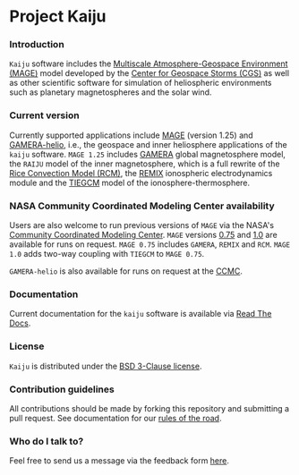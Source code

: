 # Project Kaiju #

### Introduction ###

`Kaiju` software includes the [Multiscale Atmosphere-Geospace Environment
(MAGE)](https://cgs.jhuapl.edu/Models/) model developed by the
[Center for Geospace Storms (CGS)](https://cgs.jhuapl.edu/) as well as
other scientific software for simulation of heliospheric environments
such as planetary magnetospheres and the solar wind. 

### Current version ###

Currently
supported applications include 
[MAGE](https://cgs.jhuapl.edu/Models/) (version 1.25)
and [GAMERA-helio](https://cgs.jhuapl.edu/Models/gamera.php), i.e., the
geospace and inner heliosphere applications of the `kaiju`
software. `MAGE 1.25` includes [GAMERA](https://cgs.jhuapl.edu/Models/gamera.php) global magnetosphere
model, the `RAIJU` model of the inner magnetosphere, which is a full
rewrite of the [Rice Convection Model (RCM)](https://cgs.jhuapl.edu/Models/rcm.php), the [REMIX](https://cgs.jhuapl.edu/Models/remix.php) ionospheric electrodynamics
module and the
[TIEGCM](https://www.hao.ucar.edu/modeling/tgcm/tie.php) model of the
ionosphere-thermosphere.

### NASA Community Coordinated Modeling Center availability ###

Users are also welcome to run previous versions of `MAGE` via the
NASA's [Community Coordinated Modeling
Center](https://ccmc.gsfc.nasa.gov/). `MAGE` versions
[0.75](https://ccmc.gsfc.nasa.gov/models/MAGE~0.75/) and
[1.0](https://ccmc.gsfc.nasa.gov/models/MAGE~1.00/) are available for
runs on request. `MAGE 0.75` includes `GAMERA`, `REMIX` and `RCM`. `MAGE
1.0` adds two-way coupling with `TIEGCM` to `MAGE 0.75`.

`GAMERA-helio` is also available for runs on request at the [CCMC](https://ccmc.gsfc.nasa.gov/models/GAMERA-Helio~1/).

### Documentation ###

Current documentation for the `kaiju` software is available via [Read The
Docs](https://kaiju-doc.readthedocs.io/en/latest/).

### License ###

`Kaiju` is distributed under the [BSD 3-Clause
license](LICENSE.md).


### Contribution guidelines ###

All contributions should be made by forking this repository and
  submitting a pull request. See documentation for our [rules of the
  road](https://kaiju-doc.readthedocs.io/en/latest/). 


### Who do I talk to? ###

Feel free to send us a message via the feedback form [here](https://cgs.jhuapl.edu/feedback/).
